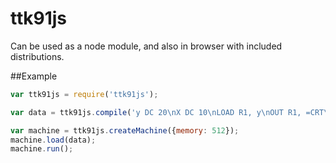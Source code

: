 # ttk91js

Can be used as a node module, and also in browser with included distributions.

##Example
```js
var ttk91js = require('ttk91js');

var data = ttk91js.compile('y DC 20\nX DC 10\nLOAD R1, y\nOUT R1, =CRT\n');

var machine = ttk91js.createMachine({memory: 512});
machine.load(data);
machine.run();
```
